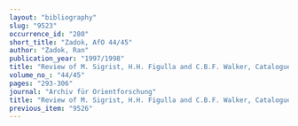 ```yaml
---
layout: "bibliography"
slug: "9523"
occurrence_id: "280"
short_title: "Zadok, AfO 44/45"
author: "Zadok, Ran"
publication_year: "1997/1998"
title: "Review of M. Sigrist, H.H. Figulla and C.B.F. Walker, Catalogue of the Babylonian Tablets in the British Museum II, London 1996"
volume_no_: "44/45"
pages: "293-306"
journal: "Archiv für Orientforschung"
title: "Review of M. Sigrist, H.H. Figulla and C.B.F. Walker, Catalogue of the Babylonian Tablets in the British Museum II, London 1996"
previous_item: "9526"
---
```

